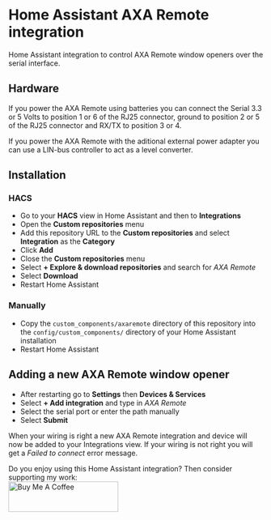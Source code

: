 # Home Assistant AXA Remote integration

Home Assistant integration to control AXA Remote window openers over the
serial interface.

## Hardware

If you power the AXA Remote using batteries you can connect the Serial 3.3 or
5 Volts to position 1 or 6 of the RJ25 connector, ground to position 2 or 5 of
the RJ25 connector and RX/TX to position 3 or 4.
 
If you power the AXA Remote with the aditional external power adapter you can
use a LIN-bus controller to act as a level converter.

## Installation

### HACS
- Go to your **HACS** view in Home Assistant and then to **Integrations**
- Open the **Custom repositories** menu
- Add this repository URL to the **Custom repositories** and select
**Integration** as the **Category**
- Click **Add**
- Close the **Custom repositories** menu
- Select **+ Explore & download repositories** and search for *AXA Remote*
- Select **Download**
- Restart Home Assistant

### Manually
- Copy the `custom_components/axaremote` directory of this repository into the
`config/custom_components/` directory of your Home Assistant installation
- Restart Home Assistant

##  Adding a new AXA Remote window opener
- After restarting go to **Settings** then **Devices & Services**
- Select **+ Add integration** and type in *AXA Remote*
- Select the serial port or enter the path manually
- Select **Submit**

When your wiring is right a new AXA Remote integration and device will now be
added to your Integrations view. If your wiring is not right you will get a
*Failed to connect* error message.

Do you enjoy using this Home Assistant integration? Then consider supporting
my work:\
[<img src="https://cdn.buymeacoffee.com/buttons/v2/default-yellow.png" alt="Buy Me A Coffee" style="height: 60px !important;width: 217px !important;" >](https://www.buymeacoffee.com/rrooggiieerr)  
